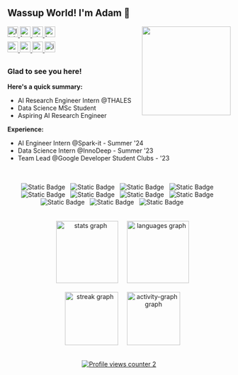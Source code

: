 ## Wassup World! I'm Adam 👋   

<div>
<img src="https://i.giphy.com/hkcLYq8U0UHemJEkZ0.webp" align="right" width="200"/>
<img width="10" />
</div>

<!--
<div>
<img src="https://media0.giphy.com/media/v1.Y2lkPTc5MGI3NjExZGdpcWwzcmk3Z3RweDN1YXRsd3EwNGZtZmF5ajBvd3poaGhiYnhuaSZlcD12MV9pbnRlcm5hbF9naWZfYnlfaWQmY3Q9Zw/U4jfYmwUUd3pGStk5E/giphy.gif" align="right" width="210" />
</div>
-->

<a href="https://linkedin.com/in/adambenkhalifa" target="_blank">
<img src="https://img.shields.io/badge/linkedin-pass?style=for-the-badge&logoColor=%23ffffff&label=in&labelColor=%230077B5&color=%230077B5" height="24" alt=linkedin style="margin-bottom: 10px;">
</a>
<a href="https://www.kaggle.com/ademsalehbenkhalifa" target="_blank">
<img src="https://img.shields.io/badge/kaggle-pass?style=for-the-badge&logo=kaggle&logoColor=%23ffffff&labelColor=%2320BEFF&color=%2320BEFF" height="24" alt=kaggle style="margin-bottom: 10px;">
</a>
<a href="https://zindi.africa/users/Thunderhead_exe" target="_blank">
<img src="https://img.shields.io/badge/zindi-pass?style=for-the-badge&logoColor=%23ffffff&label=z&labelColor=%231F0F4E&color=%231F0F4E" height="24" alt=zindi style="margin-bottom: 10px;">
</a>
<a href="https://huggingface.co/Adam-Ben-Khalifa" target="_blank">
<img src="https://img.shields.io/badge/huggingface-pass?style=for-the-badge&logo=huggingface&logoColor=%23ffffff&labelColor=%23FFD21E&color=%23FFD21E" height="24" alt=huggingface style="margin-bottom: 10px;>
</a>

<br clear="both">
<br clear="both">

<a href="https://leetcode.com/u/ademsalahbk/" target="_blank">
<img src="https://img.shields.io/badge/leetcode-pass?style=for-the-badge&logo=leetcode&logoColor=%23ffffff&labelColor=%23FFA116&color=%23FFA116" height="24" alt=x style="margin-bottom: 10px;">
</a>
<a href="https://x.com/Thunderhead_exe" target="_blank">
<img src="https://img.shields.io/badge/x%20%2F%20twitter-pass?style=for-the-badge&logo=x&logoColor=%23ffffff&labelColor=%23000000&color=%23000000" height="24" style="margin-bottom: 10px;">
</a>
<a href="https://medium.com/@AdamBenKhalifa" target="_blank">
<img src="https://img.shields.io/badge/medium-pass?style=for-the-badge&logo=medium&logoColor=%23ffffff&labelColor=%23000000&color=%23000000" height="24" alt=medium style="margin-bottom: 10px;">
</a>
<a href="https://instagram.com/thunderhead.exe" target="_blank">
<img src="https://img.shields.io/badge/instagram-pass?style=for-the-badge&logo=instagram&logoColor=%23ffffff&labelColor=%23000000&color=%23000000" height="24" alt=instagram style="margin-bottom: 10px;">
</a>


### Glad to see you here!  
**Here's a quick summary:**
- AI Research Engineer Intern @THALES
- Data Science MSc Student
- Aspiring AI Research Engineer
  

**Experience:**
- AI Engineer Intern @Spark-it - Summer '24
- Data Science Intern @InnoDeep - Summer '23
- Team Lead @Google Developer Student Clubs - '23
  

<br/>  

<br clear="both">

<div align="center">
  <img alt="Static Badge" src="https://img.shields.io/badge/python-pass?style=for-the-badge&logo=python&logoColor=%23ffffff&logoSize=auto&labelColor=%23000000&color=%233776AB">
  <img width="4" />
  <img alt="Static Badge" src="https://img.shields.io/badge/docker-pass?style=for-the-badge&logo=docker&logoColor=%23ffffff&labelColor=%23000000&color=%232496ED">
  <img width="4" />
  <img alt="Static Badge" src="https://img.shields.io/badge/mlflow-pass?style=for-the-badge&logo=mlflow&logoColor=%23ffffff&labelColor=%23000000&color=%230194E2">
  <img width="4" />
  <img alt="Static Badge" src="https://img.shields.io/badge/neo4j-pass?style=for-the-badge&logo=neo4j&logoColor=%23ffffff&labelColor=%23000000&color=%234581C3">
  <img width="4" />
  <img alt="Static Badge" src="https://img.shields.io/badge/pandas-pass?style=for-the-badge&logo=pandas&logoColor=%23ffffff&labelColor=%23000000&color=%23150458">
  <img width="4" />
  <img alt="Static Badge" src="https://img.shields.io/badge/ollama-pass?style=for-the-badge&logo=ollama&logoColor=%23ffffff&labelColor=%23000000&color=%23000000">
  <img width="4" />
  <img alt="Static Badge" src="https://img.shields.io/badge/minio-pass?style=for-the-badge&logo=minio&logoSize=auto&labelColor=%23000000&color=%23C72E49">
  <img width="4" />
  <img alt="Static Badge" src="https://img.shields.io/badge/pytorch-pass?style=for-the-badge&logo=pytorch&logoColor=%23ffffff&labelColor=%23000000&color=%23EE4C2C">
  <img width="4" />
  <img alt="Static Badge" src="https://img.shields.io/badge/git-pass?style=for-the-badge&logo=git&logoColor=%23ffffff&labelColor=%23000000&color=%23F05032">
  <img width="4" />
  <img alt="Static Badge" src="https://img.shields.io/badge/linux-pass?style=for-the-badge&logo=linux&logoColor=%23ffffff&labelColor=%23000000&color=%23FCC624">
  <img width="4" />
  <img alt="Static Badge" src="https://img.shields.io/badge/hugging%20face-pass?style=for-the-badge&logo=huggingface&logoColor=%23ffffff&labelColor=%23000000&color=%23FFD21E">
  <img width="4" />
  <img width="4" />
  <img width="4" />
  <img width="4" />
</div>

<br clear="both">
<br clear="both">

<div align="center">
  <img width="12" />
  <img src="https://github-readme-stats.vercel.app/api?username=Thunderhead-exe&hide_title=true&hide_rank=true&show_icons=true&include_all_commits=true&count_private=true&disable_animations=false&theme=tokyonight&locale=en&hide_border=true&order=1" height="140" alt="stats graph" />
  <img width="12" />
  <img src="https://github-readme-stats.vercel.app/api/top-langs?username=Thunderhead-exe&locale=en&hide_title=false&layout=compact&card_width=320&langs_count=6&theme=tokyonight&hide_border=true&order=2" height="140" alt="languages graph" />
</div>
<br clear="both">
<div align="center">
  <img width="12" />
  <img src="https://streak-stats.demolab.com?user=Thunderhead-exe&locale=en&mode=daily&theme=tokyonight&hide_border=true&border_radius=6&order=3" height="120" alt="streak graph" />
  <img width="12" />
  <img src="https://github-readme-activity-graph.vercel.app/graph?username=Thunderhead-exe&radius=12&theme=tokyo-night&area=true&order=5&hide_border=true&hide_title=true" height="120" alt="activity-graph graph" />
</div>

<br clear="both">

<div align="center">
  
  [![Profile views counter 2](https://u8views.com/api/v1/github/profiles/111364619/views/day-week-month-total-count.svg)](https://u8views.com/github/Thunderhead-exe)
</div>
